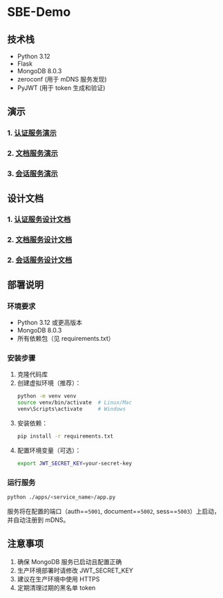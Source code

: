 # SBE-Demo

## 技术栈
- Python 3.12
- Flask
- MongoDB 8.0.3
- zeroconf (用于 mDNS 服务发现)
- PyJWT (用于 token 生成和验证)

## 演示
### 1. [认证服务演示]()
### 2. [文档服务演示]()
### 3. [会话服务演示]()


## 设计文档
### 1. [认证服务设计文档](./apps/auth/README.md)
### 2. [文档服务设计文档](./apps/document/README.md)
### 2. [会话服务设计文档]()

## 部署说明

### 环境要求
- Python 3.12 或更高版本
- MongoDB 8.0.3
- 所有依赖包（见 requirements.txt）

### 安装步骤
1. 克隆代码库
2. 创建虚拟环境（推荐）：
   ```bash
   python -m venv venv
   source venv/bin/activate  # Linux/Mac
   venv\Scripts\activate     # Windows
   ```
3. 安装依赖：
   ```bash
   pip install -r requirements.txt
   ```
4. 配置环境变量（可选）：
   ```bash
   export JWT_SECRET_KEY=your-secret-key
   ```

### 运行服务
```bash
python ./apps/<service_name>/app.py
```
服务将在配置的端口（auth==`5001`, document==`5002`, sess==`5003`）上启动，并自动注册到 mDNS。

## 注意事项
1. 确保 MongoDB 服务已启动且配置正确
2. 生产环境部署时请修改 JWT_SECRET_KEY
3. 建议在生产环境中使用 HTTPS
4. 定期清理过期的黑名单 token